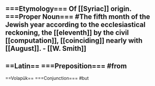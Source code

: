 ===Etymology===
Of [[Syriac]] origin.
===Proper Noun===
#The fifth month of the Jewish year according to the ecclesiastical reckoning, the [[eleventh]] by the civil [[computation]], [[coinciding]] nearly with [[August]]. - 
[[W. Smith]]
----
==Latin==
===Preposition===
#from
----
==Volapük==
===Conjunction===
#but